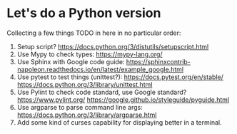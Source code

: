 # Let's do a Python version

Collecting a few things TODO in here in no particular order:
1. Setup script? https://docs.python.org/3/distutils/setupscript.html
1. Use Mypy to check types: https://mypy-lang.org/
1. Use Sphinx with Google code guide: https://sphinxcontrib-napoleon.readthedocs.io/en/latest/example_google.html
1. Use pytest to test things (unittest?): https://docs.pytest.org/en/stable/ https://docs.python.org/3/library/unittest.html
1. Use Pylint to check code standard, use Google standard? https://www.pylint.org/ https://google.github.io/styleguide/pyguide.html
1. Use argparse to parse command line args: https://docs.python.org/3/library/argparse.html
1. Add some kind of curses capability for displaying better in a terminal.
